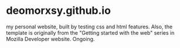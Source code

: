# deomorxsy.github.io
my personal website, built by testing css and html features. Also, the template is originally from the "Getting started with the web" series in Mozilla Developer website. Ongoing.
